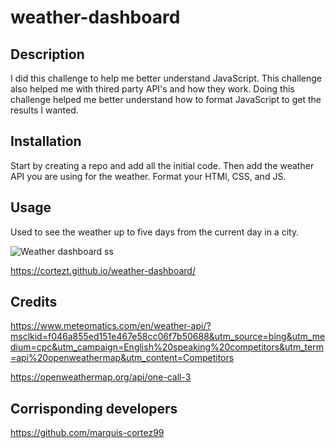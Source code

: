 # weather-dashboard

## Description

I did this challenge to help me better understand JavaScript. This challenge also helped me with thired party API's and how they work. Doing this challenge helped me better understand how to format JavaScript to get the results I wanted.

## Installation

Start by creating a repo and add all the initial code.
Then add the weather API you are using for the weather.
Format your HTMl, CSS, and JS.


## Usage
Used to see the weather up to five days from the current day in a city.

![Weather dashboard ss](https://user-images.githubusercontent.com/126823522/236102944-34276e8b-58b9-4cbf-aa58-3773dce79cc7.jpg)

https://cortezt.github.io/weather-dashboard/
 ## Credits
https://www.meteomatics.com/en/weather-api/?msclkid=f046a855ed151e467e58cc06f7b50688&utm_source=bing&utm_medium=cpc&utm_campaign=English%20speaking%20competitors&utm_term=api%20openweathermap&utm_content=Competitors

https://openweathermap.org/api/one-call-3

 
 ## Corrisponding developers
 https://github.com/marquis-cortez99
